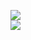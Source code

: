 [![](https://img.shields.io/badge/Made%20With-Github%20Spray-lightgrey.svg?style=for-the-badge&logo=github)](https://github.com/Annihil/github-spray#12826)  
[![](https://i.imgur.com/2DrTn0Z.gif)](https://github.com/Annihil/github-spray)